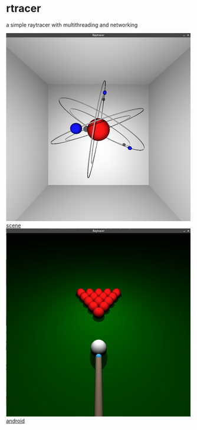 # rtracer
a simple raytracer with multithreading and networking

![alt text][atome][scene]
![alt text][pool][android]

[atome]: ./screenshot/atome.png
[android]: ./screenshot/android.png
[pool]: ./screenshot/pool.png
[scene]: ./screenshot/scene.png